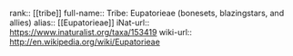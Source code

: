 

rank:: [[tribe]]
full-name:: Tribe: Eupatorieae (bonesets, blazingstars, and allies)
alias:: [[Eupatorieae]]
iNat-url:: https://www.inaturalist.org/taxa/153419
wiki-url:: http://en.wikipedia.org/wiki/Eupatorieae